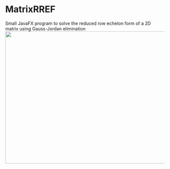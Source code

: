 # MatrixRREF
Small JavaFX program to solve the reduced row echelon form of a 2D matrix using Gauss-Jordan elimination
<img src="https://github.com/tarunbod/files/raw/master/matrix_solver.png" width="525" height="418"/>
